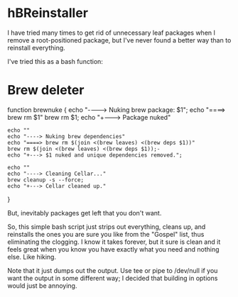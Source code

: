 # hBReinstaller

I have tried many times to get rid of unnecessary leaf packages when I remove a root-positioned package, but I've never found a better way than to reinstall everything.

I've tried this as a bash function:
# Brew deleter
function brewnuke
{
	echo "----> Nuking brew package: $1";
	echo "====> brew rm $1"
	brew rm $1;
	echo "+---> Package nuked"
	
	echo ""
	echo "----> Nuking brew dependencies"
	echo "====> brew rm $(join <(brew leaves) <(brew deps $1))"
	brew rm $(join <(brew leaves) <(brew deps $1));-	
	echo "+---> $1 nuked and unique dependencies removed.";
	
	echo ""
	echo "----> Cleaning Cellar..."
	brew cleanup -s --force;
	echo "+---> Cellar cleaned up."
}

But, inevitably packages get left that you don't want.

So, this simple bash script just strips out everything, cleans up, and reinstalls the ones you are sure you like from the "Gospel" list, thus eliminating the clogging. I know it takes forever, but it sure is clean and it feels great when you know you have exactly what you need and nothing else. Like hiking.

Note that it just dumps out the output. Use tee or pipe to /dev/null if you want the output in some different way; I decided that building in options would just be annoying.